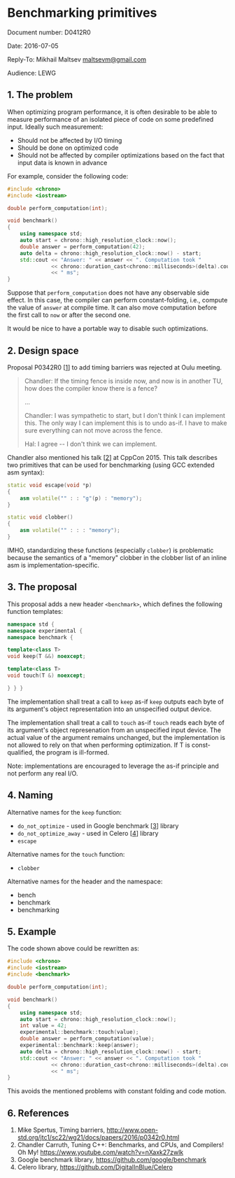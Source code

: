 # Benchmarking primitives

Document number: D0412R0

Date: 2016-07-05

Reply-To: Mikhail Maltsev <maltsevm@gmail.com>

Audience: LEWG

## 1. The problem

When optimizing program performance, it is often desirable to be able to measure
performance of an isolated piece of code on some predefined input. Ideally such
measurement:

* Should not be affected by I/O timing
* Should be done on optimized code
* Should not be affected by compiler optimizations based on the fact that input
  data is known in advance

For example, consider the following code:

```C++
#include <chrono>
#include <iostream>

double perform_computation(int);

void benchmark()
{
    using namespace std;
    auto start = chrono::high_resolution_clock::now();
    double answer = perform_computation(42);
    auto delta = chrono::high_resolution_clock::now() - start;
    std::cout << "Answer: " << answer << ". Computation took "
              << chrono::duration_cast<chrono::milliseconds>(delta).count()
              << " ms";
}
```

Suppose that `perform_computation` does not have any observable side effect. In
this case, the compiler can perform constant-folding, i.e., compute the value
of `answer` at compile time. It can also move computation before the first
call to `now` or after the second one.

It would be nice to have a portable way to disable such optimizations.

## 2. Design space

Proposal P0342R0 [[1](#ref1)] to add timing barriers was rejected at Oulu meeting.

> Chandler: If the timing fence is inside now, and now is in another TU, how does
> the compiler know there is a fence?
>
> ...
>
> Chandler: I was sympathetic to start, but I don't think I can implement this.
> The only way I can implement this is to undo as-if. I have to make sure
> everything can not move across the fence.
>
> Hal: I agree -- I don't think we can implement.

Chandler also mentioned his talk [[2](#ref2)] at CppCon 2015. This talk describes
two primitives that can be used for benchmarking (using GCC extended asm
syntax):

```C++
static void escape(void *p)
{
    asm volatile("" : : "g"(p) : "memory");
}

static void clobber()
{
    asm volatile("" : : : "memory");
}
```

IMHO, standardizing these functions (especially `clobber`) is problematic
because the semantics of a "memory" clobber in the clobber list of an inline asm
is implementation-specific.

## 3. The proposal

This proposal adds a new header `<benchmark>`, which defines the following
function templates:

```C++
namespace std {
namespace experimental {
namespace benchmark {

template<class T>
void keep(T &&) noexcept;

template<class T>
void touch(T &) noexcept;

} } }
```

The implementation shall treat a call to `keep` as-if `keep` outputs each
byte of its argument's object representation into an unspecified output
device.

The implementation shall treat a call to `touch` as-if `touch` reads
each byte of its argument's object represenation from an unspecified input
device. The actual value of the argument remains unchanged, but the
implementation is not allowed to rely on that when performing optimization. If
T is const-qualified, the program is ill-formed.

Note: implementations are encouraged to leverage the as-if principle and not
perform any real I/O.

## 4. Naming

Alternative names for the `keep` function:
* `do_not_optimize` - used in Google benchmark [[3](ref3)] library
* `do_not_optimize_away` - used in Celero [[4](ref4)] library
* `escape`

Alternative names for the `touch` function:
* `clobber`

Alternative names for the header and the namespace:
* bench
* benchmark
* benchmarking

## 5. Example

The code shown above could be rewritten as:

```C++
#include <chrono>
#include <iostream>
#include <benchmark>

double perform_computation(int);

void benchmark()
{
    using namespace std;
    auto start = chrono::high_resolution_clock::now();
    int value = 42;
    experimental::benchmark::touch(value);
    double answer = perform_computation(value);
    experimental::benchmark::keep(answer);
    auto delta = chrono::high_resolution_clock::now() - start;
    std::cout << "Answer: " << answer << ". Computation took "
              << chrono::duration_cast<chrono::milliseconds>(delta).count()
              << " ms";
}
```

This avoids the mentioned problems with constant folding and code motion.

## 6. References

1. <a name="ref1"></a> Mike Spertus, Timing barriers,
http://www.open-std.org/jtc1/sc22/wg21/docs/papers/2016/p0342r0.html
2. <a name="ref2"></a> Chandler Carruth, Tuning C++: Benchmarks, and CPUs, and
Compilers! Oh My! https://www.youtube.com/watch?v=nXaxk27zwlk
3. <a name="ref3"></a> Google benchmark library,
https://github.com/google/benchmark
4. <a name="ref4"></a> Celero library, https://github.com/DigitalInBlue/Celero
